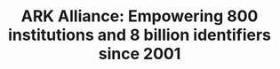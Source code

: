 ---
abstract: null
creators:
- Kunze, John
date: null
document_url: https://services.phaidra.univie.ac.at/api/object/o:1424696/download
grand_parent: iPRES
institutions:
- California Digital Library
keywords: []
landing_page_url: https://phaidra.univie.ac.at/o:1424696
language: eng
layout: publication
license: All rights reserved
notes_url: null
parent: iPRES 2021
publication_type: lightning talk
size: 43236
slides_url: null
source_name: iPRES
stream_url: null
title: 'ARK Alliance: Empowering 800 institutions and 8 billion identifiers since
  2001'
year: 2021
---